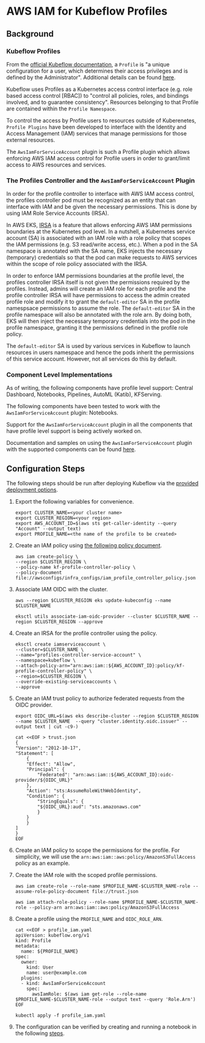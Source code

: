 # AWS IAM for Kubeflow Profiles

## Background

### Kubeflow Profiles

From the [official Kubeflow documentation](https://www.kubeflow.org/docs/components/multi-tenancy/overview/), a `Profile` is "a unique configuration for a user, which determines their access privileges and is defined by the Administrator". Additional details can be found [here](https://github.com/kubeflow/kubeflow/tree/d43aee19ad8b556273a627ad34367e7e56b5c97e/components/profile-controller).

Kubeflow uses Profiles as a Kubernetes access control interface (e.g. role based access control [RBAC]) to "control all policies, roles, and bindings involved, and to guarantee consistency". Resources belonging to that Profile are contained within the `Profile Namespace`.

To control the access by Profile users to resources outside of Kuberenetes, `Profile Plugins` have been developed to interface with the Identity and Access Management (IAM) services that manage permissions for those external resources. 

The `AwsIamForServiceAccount` plugin is such a Profile plugin which allows enforcing AWS IAM access control for Profile users in order to grant/limit access to AWS resources and services.

### The Profiles Controller and the `AwsIamForServiceAccount` Plugin

In order for the profile controller to interface with AWS IAM access control, the profiles controller pod must be recognized as an entity that can interface with IAM and be given the necessary permissions. This is done by using IAM Role Service Accounts (IRSA).

In AWS EKS, [IRSA](https://aws.amazon.com/blogs/opensource/introducing-fine-grained-iam-roles-service-accounts/) is a feature that allows enforcing AWS IAM permissions boundaries at the Kubernetes pod level. In a nutshell, a Kubernetes service account (SA) is associated with an IAM role with a role policy that scopes the IAM permissions (e.g. S3 read/write access, etc.). When a pod in the SA namespace is annotated with the SA name, EKS injects the necessary (temporary) credentials so that the pod can make requests to AWS services within the scope of role policy associated with the IRSA.

In order to enforce IAM permissions boundaries at the profile level, the profiles controller IRSA itself is not given the permissions required by the profiles. Instead, admins will create an IAM role for each profile and the profile controller IRSA will have permissions to access the admin created profile role and modify it to grant the `default-editor` SA in the profile namespsace permissions to assume the role. The `default-editor` SA in the profile namespace will also be annotated with the role arn. By doing both, EKS will then inject the necessary temporary credentials into the pod in the profile namespace, granting it the permissions defined in the profile role policy.

The `default-editor` SA is used by various services in Kubeflow to launch resources in users namespace and hence the pods inherit the permissions of this service account. However, not all services do this by default.

### Component Level Implementations

As of writing, the following components have profile level support: Central Dashboard, Notebooks, Pipelines, AutoML (Katib), KFServing.

The following components have been tested to work with the `AwsIamForServiceAccount` plugin: Notebooks.

Support for the `AwsIamForServiceAccount` plugin in all the components that have profile level support is being actively worked on.

Documentation and samples on using the `AwsIamForServiceAccount` plugin with the supported components can be found [here](./components).

## Configuration Steps

The following steps should be run after deploying Kubeflow via the [provided deployment options](../../../../docs/deployment).

1. Export the following variables for convenience.
    ```
    export CLUSTER_NAME=<your cluster name>
    export CLUSTER_REGION=<your region>
    export AWS_ACCOUNT_ID=$(aws sts get-caller-identity --query "Account" --output text)
    export PROFILE_NAME=<the name of the profile to be created>
    ```

1. Create an IAM policy using [the following policy document](../../../../awsconfigs/infra_configs/iam_profile_controller_policy.json).
    ```
    aws iam create-policy \
    --region $CLUSTER_REGION \
    --policy-name kf-profile-controller-policy \
    --policy-document file://awsconfigs/infra_configs/iam_profile_controller_policy.json
    ```

1. Associate IAM OIDC with the cluster.
    ```
    aws --region $CLUSTER_REGION eks update-kubeconfig --name $CLUSTER_NAME

    eksctl utils associate-iam-oidc-provider --cluster $CLUSTER_NAME --region $CLUSTER_REGION --approve
    ```

1. Create an IRSA for the profile controller using the policy.
    ```
    eksctl create iamserviceaccount \
    --cluster=$CLUSTER_NAME \
    --name="profiles-controller-service-account" \
    --namespace=kubeflow \
    --attach-policy-arn="arn:aws:iam::${AWS_ACCOUNT_ID}:policy/kf-profile-controller-policy" \
    --region=$CLUSTER_REGION \
    --override-existing-serviceaccounts \
    --approve
    ```

1. Create an IAM trust policy to authorize federated requests from the OIDC provider.
    ```
    export OIDC_URL=$(aws eks describe-cluster --region $CLUSTER_REGION --name $CLUSTER_NAME  --query "cluster.identity.oidc.issuer" --output text | cut -c9-)

    cat <<EOF > trust.json
    {
    "Version": "2012-10-17",
    "Statement": [
        {
        "Effect": "Allow",
        "Principal": {
            "Federated": "arn:aws:iam::${AWS_ACCOUNT_ID}:oidc-provider/${OIDC_URL}"
        },
        "Action": "sts:AssumeRoleWithWebIdentity",
        "Condition": {
            "StringEquals": {
            "${OIDC_URL}:aud": "sts.amazonaws.com"
            }
        }
        }
    ]
    }
    EOF
    ```

1. Create an IAM policy to scope the permissions for the profile. For simplicity, we will use the `arn:aws:iam::aws:policy/AmazonS3FullAccess` policy as an example.

1. Create the IAM role with the scoped profile permissions.
    ```
    aws iam create-role --role-name $PROFILE_NAME-$CLUSTER_NAME-role --assume-role-policy-document file://trust.json

    aws iam attach-role-policy --role-name $PROFILE_NAME-$CLUSTER_NAME-role --policy-arn arn:aws:iam::aws:policy/AmazonS3FullAccess
    ```

1. Create a profile using the `PROFILE_NAME` and `OIDC_ROLE_ARN`.
    ```
    cat <<EOF > profile_iam.yaml
    apiVersion: kubeflow.org/v1
    kind: Profile
    metadata:
      name: ${PROFILE_NAME}
    spec:
      owner:
        kind: User
        name: user@example.com
      plugins:
      - kind: AwsIamForServiceAccount
        spec:
          awsIamRole: $(aws iam get-role --role-name $PROFILE_NAME-$CLUSTER_NAME-role --output text --query 'Role.Arn')
    EOF

    kubectl apply -f profile_iam.yaml
    ```

1. The configuration can be verified by creating and running a notebook in the following [steps](components/notebooks/README.md#try-it-out).



